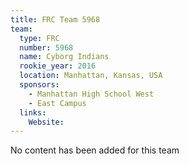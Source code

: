 ```yaml
---
title: FRC Team 5968
team:
  type: FRC
  number: 5968
  name: Cyborg Indians
  rookie_year: 2016
  location: Manhattan, Kansas, USA
  sponsors:
    - Manhattan High School West
    - East Campus
  links:
    Website: 
---
```

No content has been added for this team